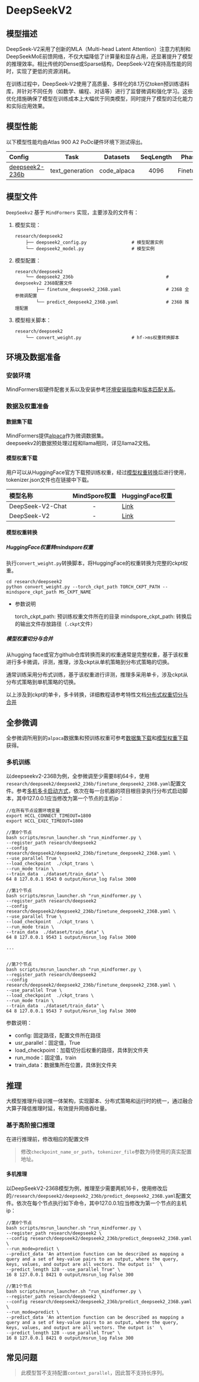 # DeepSeekV2

## 模型描述

DeepSeek-V2采用了创新的MLA（Multi-head Latent Attention）注意力机制和DeepSeekMoE前馈网络，不仅大幅降低了计算量和显存占用，还显著提升了模型的推理效率。相比传统的Dense或Sparse结构，DeepSeek-V2在保持高性能的同时，实现了更低的资源消耗。

在训练过程中，DeepSeek-V2使用了高质量、多样化的8.1万亿token预训练语料库，并针对不同任务（如数学、编程、对话等）进行了监督微调和强化学习。这些优化措施确保了模型在训练成本上大幅优于同类模型，同时提升了模型的泛化能力和实际应用效果。

## 模型性能

以下模型性能均由Atlas 900 A2 PoDc硬件环境下测试得出。

| Config                                           |      Task       |  Datasets   | SeqLength |  Phase   |  Performance  |
|:-------------------------------------------------|:---------------:|:-----------:|:---------:|:--------:|:-------------:|
| [deepseek2-236b](./finetune_deepseek2_236B.yaml) | text_generation | code_alpaca |   4096    | Finetune | 36 tokens/s/p |

## 模型文件

`DeepSeekv2` 基于 `MindFormers` 实现，主要涉及的文件有：

1. 模型实现：

    ```text
    research/deepseek2
        ├── deepseek2_config.py                 # 模型配置实例
        └── deepseek2_model.py                  # 模型实例
    ```

2. 模型配置：

    ```text
    research/deepseek2
        └── deepseek2_236b                                   # deepseekv2 236B配置文件
            ├── finetune_deepseek2_236B.yaml                 # 236B 全参微调配置
            └── predict_deepseek2_236B.yaml                  # 236B 推理配置
    ```

3. 模型相关脚本：

    ```text
    research/deepseek2
        └── convert_weight.py                   # hf->ms权重转换脚本
    ```

## 环境及数据准备

### 安装环境

MindFormers软硬件配套关系以及安装参考[环境安装指南](../../README_CN.md#二mindformers安装)和[版本匹配关系](../../README_CN.md#三版本匹配关系)。

### 数据及权重准备

#### 数据集下载

MindFormers提供[alpaca](https://github.com/tatsu-lab/stanford_alpaca/blob/main/alpaca_data.json)作为微调数据集。  
deepseekv2的数据预处理过程和llama相同，详见llama2文档。

#### 模型权重下载

用户可以从HuggingFace官方下载预训练权重，经过[模型权重转换](#模型权重转换)后进行使用，tokenizer.json文件也在链接中下载。

| 模型名称                        |                             MindSpore权重                             | HuggingFace权重 |
| :------------------------------ | :----------------------------------------------------------: | ---- |
| DeepSeek-V2-Chat | - | [Link](https://huggingface.co/deepseek-ai/DeepSeek-V2-Chat) |
| DeepSeek-V2     | -  | [Link](https://huggingface.co/deepseek-ai/DeepSeek-V2/tree/main) |

#### 模型权重转换

##### HuggingFace权重转mindspore权重

执行`convert_weight.py`转换脚本，将HuggingFace的权重转换为完整的ckpt权重。

```shell
cd research/deepseek2
python convert_weight.py --torch_ckpt_path TORCH_CKPT_PATH --mindspore_ckpt_path MS_CKPT_NAME
```

- 参数说明

  torch_ckpt_path: 预训练权重文件所在的目录
  mindspore_ckpt_path: 转换后的输出文件存放路径（`.ckpt`文件）

##### 模型权重切分与合并

从hugging face或官方github仓库转换而来的权重通常是完整权重，基于该权重进行多卡微调，评测，推理，涉及ckpt从单机策略到分布式策略的切换。

通常训练采用分布式训练，基于该权重进行评测，推理多采用单卡，涉及ckpt从分布式策略到单机策略的切换。

以上涉及到ckpt的单卡，多卡转换，详细教程请参考特性文档[分布式权重切分与合并](https://www.mindspore.cn/mindformers/docs/zh-CN/dev/function/transform_weight.html#)

## 全参微调

全参微调所用到的`alpaca`数据集和预训练权重可参考[数据集下载](#数据集下载)和[模型权重下载](#模型权重下载)获得。

### 多机训练

以deepseekv2-236B为例，全参微调至少需要8机64卡，使用`research/deepseek2/deepseek2_236b/finetune_deepseek2_236B.yaml`配置文件。参考[多机多卡启动方式](../../README_CN.md#多机多卡)，依次在每一台机器的项目根目录执行分布式启动脚本，其中127.0.0.1应当修改为第一个节点的主机ip：

```shell
//在所有节点设置环境变量
export HCCL_CONNECT_TIMEOUT=1800
export HCCL_EXEC_TIMEOUT=1800

//第0个节点
bash scripts/msrun_launcher.sh "run_mindformer.py \
--register_path research/deepseek2
--config research/deepseek2/deepseek2_236b/finetune_deepseek2_236B.yaml \
--use_parallel True \
--load_checkpoint  ./ckpt_trans \
--run_mode train \
--train_data  ./dataset/train_data" \
64 8 127.0.0.1 9543 0 output/msrun_log False 3000

//第1个节点
bash scripts/msrun_launcher.sh "run_mindformer.py \
--register_path research/deepseek2
--config research/deepseek2/deepseek2_236b/finetune_deepseek2_236B.yaml \
--use_parallel True \
--load_checkpoint  ./ckpt_trans \
--run_mode train \
--train_data  ./dataset/train_data" \
64 8 127.0.0.1 9543 1 output/msrun_log False 3000

...


//第7个节点
bash scripts/msrun_launcher.sh "run_mindformer.py \
--register_path research/deepseek2
--config research/deepseek2/deepseek2_236b/finetune_deepseek2_236B.yaml \
--use_parallel True \
--load_checkpoint  ./ckpt_trans \
--run_mode train \
--train_data  ./dataset/train_data" \
64 8 127.0.0.1 9543 7 output/msrun_log False 3000
```

参数说明：

- config: 固定路径，配置文件所在路径
- usr_parallel：固定值，True
- load_checkpoint：加载切分后权重的路径，具体到文件夹
- run_mode：固定值，train
- train_data：数据集所在位置，具体到文件夹

## 推理

大模型推理升级训推一体架构，实现脚本、分布式策略和运行时的统一，通过融合大算子降低推理时延，有效提升网络吞吐量。

### 基于高阶接口推理

在进行推理前，修改相应的配置文件  
> 修改`checkpoint_name_or_path`，`tokenizer_file`参数为待使用的真实配置地址。  

#### 多机推理

以DeepSeekV2-236B模型为例，推理至少需要两机16卡，使用修改后的`/research/deepseek2/deepseek2_236b/predict_deepseek2_236B.yaml`配置文件。依次在每个节点执行如下命令，其中127.0.0.1应当修改为第一个节点的主机ip：

  ```shell
  //第0个节点
  bash scripts/msrun_launcher.sh "run_mindformer.py \
  --register_path research/deepseek2 \
  --config research/deepseek2/deepseek2_236b/predict_deepseek2_236B.yaml \
  --run_mode=predict \
  --predict_data 'An attention function can be described as mapping a query and a set of key-value pairs to an output, where the query, keys, values, and output are all vectors. The output is'  \
  --predict_length 128 --use_parallel True" \
  16 8 127.0.0.1 8421 0 output/msrun_log False 300

  //第1个节点
  bash scripts/msrun_launcher.sh "run_mindformer.py \
  --register_path research/deepseek2 \
  --config research/deepseek2/deepseek2_236b/predict_deepseek2_236B.yaml \
  --run_mode=predict \
  --predict_data 'An attention function can be described as mapping a query and a set of key-value pairs to an output, where the query, keys, values, and output are all vectors. The output is'  \
  --predict_length 128 --use_parallel True" \
  16 8 127.0.0.1 8421 0 output/msrun_log False 300
  ```

## 常见问题

> 此模型暂不支持配置`context_parallel`，因此暂不支持长序列。
